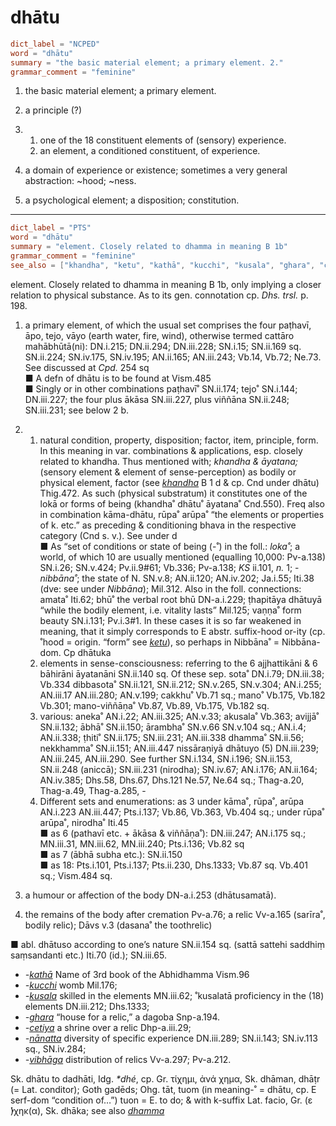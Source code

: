 # dhātu

``` toml
dict_label = "NCPED"
word = "dhātu"
summary = "the basic material element; a primary element. 2."
grammar_comment = "feminine"
```

1. the basic material element; a primary element.
2. a principle (?)
3. 1. one of the 18 constituent elements of (sensory) experience.
   2. an element, a conditioned constituent, of experience.

4. a domain of experience or existence; sometimes a very general abstraction: \~hood; \~ness.
5. a psychological element; a disposition; constitution.

--------------------

``` toml
dict_label = "PTS"
word = "dhātu"
summary = "element. Closely related to dhamma in meaning B 1b"
grammar_comment = "feminine"
see_also = ["khandha", "ketu", "kathā", "kucchi", "kusala", "ghara", "cetiya", "nānatta", "vibhāga", "dhamma"]
```

element. Closely related to dhamma in meaning B 1b, only implying a closer relation to physical substance. As to its gen. connotation cp. *Dhs. trsl.* p. 198.

1. a primary element, of which the usual set comprises the four paṭhavī, āpo, tejo, vāyo (earth water, fire, wind), otherwise termed cattāro mahābhūtā(ni): DN.i.215; DN.ii.294; DN.iii.228; SN.i.15; SN.ii.169 sq. SN.ii.224; SN.iv.175, SN.iv.195; AN.ii.165; AN.iii.243; Vb.14, Vb.72; Ne.73. See discussed at *Cpd.* 254 sq  
   ■ A defn of dhātu is to be found at Vism.485  
   ■ Singly or in other combinations paṭhavī˚ SN.ii.174; tejo˚ SN.i.144; DN.iii.227; the four plus ākāsa SN.iii.227, plus viññāna SN.ii.248; SN.iii.231; see below 2 b.
2. 1. natural condition, property, disposition; factor, item, principle, form. In this meaning in var. combinations & applications, esp. closely related to khandha. Thus mentioned with; *khandha & āyatana;* (sensory element & element of sense\-perception) as bodily or physical element, factor (see *[khandha](khandha.md)* B 1 d & cp. Cnd under dhātu) Thig.472. As such (physical substratum) it constitutes one of the lokā or forms of being (khandha˚ dhātu˚ āyatana˚ Cnd.550). Freq also in combination kāma\-dhātu, rūpa˚ arūpa˚ “the elements or properties of k. etc.” as preceding & conditioning bhava in the respective category (Cnd s. v.). See under d  
      ■ As “set of conditions or state of being (\-˚) in the foll.: *loka˚*; a world, of which 10 are usually mentioned (equalling 10,000: Pv\-a.138) SN.i.26; SN.v.424; Pv.ii.9#61; Vb.336; Pv\-a.138; *KS* ii.101, *n.* 1; \- *nibbāna˚*; the state of N. SN.v.8; AN.ii.120; AN.iv.202; Ja.i.55; Iti.38 (dve: see under *Nibbāna*); Mil.312. Also in the foll. connections: amata˚ Iti.62; bhū˚ the verbal root bhū DN\-a.i.229; ṭhapitāya dhātuyā “while the bodily element, i.e. vitality lasts” Mil.125; vaṇṇa˚ form beauty SN.i.131; Pv.i.3#1. In these cases it is so far weakened in meaning, that it simply corresponds to E abstr. suffix\-hood or\-ity (cp. ˚hood = origin. “form” see *[ketu](ketu.md)*), so perhaps in Nibbāna˚ = Nibbāna\-dom. Cp dhātuka
   2. elements in sense\-consciousness: referring to the 6 ajjhattikāni & 6 bāhirāni āyatanāni SN.ii.140 sq. Of these sep. sota˚ DN.i.79; DN.iii.38; Vb.334 dibbasota˚ SN.ii.121, SN.ii.212; SN.v.265, SN.v.304; AN.i.255; AN.iii.17 AN.iii.280; AN.v.199; cakkhu˚ Vb.71 sq.; mano˚ Vb.175, Vb.182 Vb.301; mano\-viññāṇa˚ Vb.87, Vb.89, Vb.175, Vb.182 sq.
   3. various: aneka˚ AN.i.22; AN.iii.325; AN.v.33; akusala˚ Vb.363; avijjā˚ SN.ii.132; ābhā˚ SN.ii.150; ārambha˚ SN.v.66 SN.v.104 sq.; AN.i.4; AN.ii.338; ṭhiti˚ SN.ii.175; SN.iii.231; AN.iii.338 dhamma˚ SN.ii.56; nekkhamma˚ SN.ii.151; AN.iii.447 nissāraṇiyā dhātuyo (5) DN.iii.239; AN.iii.245, AN.iii.290. See further SN.i.134, SN.i.196; SN.ii.153, SN.ii.248 (aniccā); SN.iii.231 (nirodha); SN.iv.67; AN.i.176; AN.ii.164; AN.iv.385; Dhs.58, Dhs.67, Dhs.121 Ne.57, Ne.64 sq.; Thag\-a.20, Thag\-a.49, Thag\-a.285, \-
   4. Different sets and enumerations: as 3 under kāma˚, rūpa˚, arūpa AN.i.223 AN.iii.447; Pts.i.137; Vb.86, Vb.363, Vb.404 sq.; under rūpa˚ arūpa˚, nirodha˚ Iti.45  
      ■ as 6 (pathavī etc. \+ ākāsa & viññāṇa˚): DN.iii.247; AN.i.175 sq.; MN.iii.31, MN.iii.62, MN.iii.240; Pts.i.136; Vb.82 sq  
      ■ as 7 (ābhā subha etc.): SN.ii.150  
      ■ as 18: Pts.i.101, Pts.i.137; Pts.ii.230, Dhs.1333; Vb.87 sq. Vb.401 sq.; Vism.484 sq.

3. a humour or affection of the body DN\-a.i.253 (dhātusamatā).
4. the remains of the body after cremation Pv\-a.76; a relic Vv\-a.165 (sarīra˚, bodily relic); Dāvs v.3 (dasana˚ the toothrelic)

■ abl. dhātuso according to one’s nature SN.ii.154 sq. (sattā sattehi saddhiṃ saṃsandanti etc.) Iti.70 (id.); SN.iii.65.

* *\-[kathā](kathā.md)* Name of 3rd book of the Abhidhamma Vism.96
* *\-[kucchi](kucchi.md)* womb Mil.176;
* *\-[kusala](kusala.md)* skilled in the elements MN.iii.62; ˚kusalatā proficiency in the (18) elements DN.iii.212; Dhs.1333;
* *\-[ghara](ghara.md)* “house for a relic,” a dagoba Snp\-a.194.
* *\-[cetiya](cetiya.md)* a shrine over a relic Dhp\-a.iii.29;
* *\-[nānatta](nānatta.md)* diversity of specific experience DN.iii.289; SN.ii.143; SN.iv.113 sq., SN.iv.284;
* *\-[vibhāga](vibhāga.md)* distribution of relics Vv\-a.297; Pv\-a.212.

Sk. dhātu to dadhāti, Idg. *\*dhé*, cp. Gr. τίχημι, ἀνά χημα, Sk. dhāman, dhāṭr (= Lat. conditor); Goth gadēds; Ohg. tāt, tuom (in meaning\-˚ = dhātu, cp. E serf\-dom “condition of…”) tuon = E. to do; & with k\-suffix Lat. facio, Gr. (ε ̓́)χηκ(α), Sk. dhāka; see also *[dhamma](dhamma.md)*

